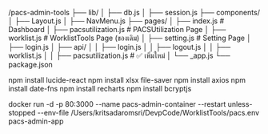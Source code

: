 /pacs-admin-tools
├── lib/
│ ├── db.js
│ ├── session.js
├── components/
│ ├── Layout.js
│ ├── NavMenu.js
├── pages/
│ ├── index.js # Dashboard
│ ├── pacsutilization.js # PACSUtilization Page
│ ├── worklist.js # WorklistTools Page (ของเดิม)
│ ├── setting.js # Setting Page
│ ├── login.js
│ ├── api/
│ │ ├── login.js
│ │ ├── logout.js
│ │ ├── worklist.js
│ │ ├── pacsutilization.js # ✅ เพิ่มใหม่
│ └── \_app.js
└── package.json

npm install lucide-react
npm install xlsx file-saver
npm install axios
npm install date-fns
npm install recharts
npm install bcryptjs

docker run -d -p 80:3000 --name pacs-admin-container --restart unless-stopped --env-file /Users/kritsadaromsri/DevpCode/WorklistTools/pacs.env pacs-admin-app
